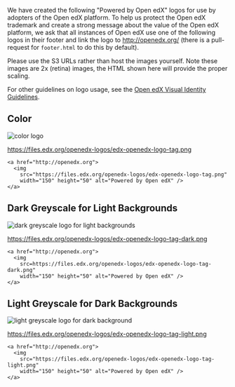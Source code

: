 We have created the following "Powered by Open edX" logos for use by adopters of the Open edX platform.  To help us protect the Open edX trademark and create a strong message about the value of the Open edX platform,
we ask that all instances of Open edX use one of the following logos in their footer and link the logo to <http://openedx.org/> (there is a pull-request for `footer.html` to do this by default).

Please use the S3 URLs rather than host the images yourself.  Note these images are 2x (retina) images, the HTML shown here will provide the proper scaling.

For other guidelines on logo usage, see the [Open edX Visual Identity Guidelines](https://open.edx.org/sites/default/files/wysiwyg/Open%20edX%20and%20Powered%20by%20Open%20edX%20Visual%20ID%20Guidelines.pdf).

## Color

![color logo](https://files.edx.org/openedx-logos/edx-openedx-logo-tag.png?123)

<https://files.edx.org/openedx-logos/edx-openedx-logo-tag.png>

```
<a href="http://openedx.org">
  <img 
    src="https://files.edx.org/openedx-logos/edx-openedx-logo-tag.png"
    width="150" height="50" alt="Powered by Open edX" />
</a>
```

## Dark Greyscale for Light Backgrounds
![dark greyscale logo for light backgrounds](https://files.edx.org/openedx-logos/edx-openedx-logo-tag-dark.png)

<https://files.edx.org/openedx-logos/edx-openedx-logo-tag-dark.png>

```
<a href="http://openedx.org">
  <img 
    src=https://files.edx.org/openedx-logos/edx-openedx-logo-tag-dark.png"
    width="150" height="50" alt="Powered by Open edX" />
</a>
```

## Light Greyscale for Dark Backgrounds

![light greyscale logo for dark background](https://files.edx.org/openedx-logos/edx-openedx-logo-tag-light.png)

<https://files.edx.org/openedx-logos/edx-openedx-logo-tag-light.png>

```
<a href="http://openedx.org">
  <img
    src="https://files.edx.org/openedx-logos/edx-openedx-logo-tag-light.png"
    width="150" height="50" alt="Powered by Open edX" />
</a>
```
